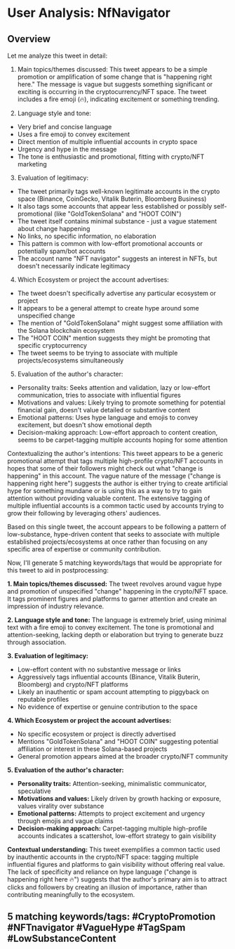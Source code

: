 # User Analysis: NfNavigator

## Overview

<think>
Let me analyze this tweet in detail:

1. Main topics/themes discussed:
This tweet appears to be a simple promotion or amplification of some change that is "happening right here." The message is vague but suggests something significant or exciting is occurring in the cryptocurrency/NFT space. The tweet includes a fire emoji (🔥), indicating excitement or something trending.

2. Language style and tone:
- Very brief and concise language
- Uses a fire emoji to convey excitement
- Direct mention of multiple influential accounts in crypto space
- Urgency and hype in the message
- The tone is enthusiastic and promotional, fitting with crypto/NFT marketing

3. Evaluation of legitimacy:
- The tweet primarily tags well-known legitimate accounts in the crypto space (Binance, CoinGecko, Vitalik Buterin, Bloomberg Business)
- It also tags some accounts that appear less established or possibly self-promotional (like "GoldTokenSolana" and "HOOT COIN")
- The tweet itself contains minimal substance - just a vague statement about change happening
- No links, no specific information, no elaboration
- This pattern is common with low-effort promotional accounts or potentially spam/bot accounts
- The account name "NFT navigator" suggests an interest in NFTs, but doesn't necessarily indicate legitimacy

4. Which Ecosystem or project the account advertises:
- The tweet doesn't specifically advertise any particular ecosystem or project
- It appears to be a general attempt to create hype around some unspecified change
- The mention of "GoldTokenSolana" might suggest some affiliation with the Solana blockchain ecosystem
- The "HOOT COIN" mention suggests they might be promoting that specific cryptocurrency
- The tweet seems to be trying to associate with multiple projects/ecosystems simultaneously

5. Evaluation of the author's character:
- Personality traits: Seeks attention and validation, lazy or low-effort communication, tries to associate with influential figures
- Motivations and values: Likely trying to promote something for potential financial gain, doesn't value detailed or substantive content
- Emotional patterns: Uses hype language and emojis to convey excitement, but doesn't show emotional depth
- Decision-making approach: Low-effort approach to content creation, seems to be carpet-tagging multiple accounts hoping for some attention

Contextualizing the author's intentions:
This tweet appears to be a generic promotional attempt that tags multiple high-profile crypto/NFT accounts in hopes that some of their followers might check out what "change is happening" in this account. The vague nature of the message ("change is happening right here") suggests the author is either trying to create artificial hype for something mundane or is using this as a way to try to gain attention without providing valuable content. The extensive tagging of multiple influential accounts is a common tactic used by accounts trying to grow their following by leveraging others' audiences.

Based on this single tweet, the account appears to be following a pattern of low-substance, hype-driven content that seeks to associate with multiple established projects/ecosystems at once rather than focusing on any specific area of expertise or community contribution.

Now, I'll generate 5 matching keywords/tags that would be appropriate for this tweet to aid in postprocessing:
</think>

**1. Main topics/themes discussed:**
The tweet revolves around vague hype and promotion of unspecified "change" happening in the crypto/NFT space. It tags prominent figures and platforms to garner attention and create an impression of industry relevance.

**2. Language style and tone:**
The language is extremely brief, using minimal text with a fire emoji to convey excitement. The tone is promotional and attention-seeking, lacking depth or elaboration but trying to generate buzz through association.

**3. Evaluation of legitimacy:**
- Low-effort content with no substantive message or links
- Aggressively tags influential accounts (Binance, Vitalik Buterin, Bloomberg) and crypto/NFT platforms
- Likely an inauthentic or spam account attempting to piggyback on reputable profiles
- No evidence of expertise or genuine contribution to the space

**4. Which Ecosystem or project the account advertises:**
- No specific ecosystem or project is directly advertised
- Mentions "GoldTokenSolana" and "HOOT COIN" suggesting potential affiliation or interest in these Solana-based projects
- General promotion appears aimed at the broader crypto/NFT community

**5. Evaluation of the author's character:**
- **Personality traits:** Attention-seeking, minimalistic communicator, speculative
- **Motivations and values:** Likely driven by growth hacking or exposure, values virality over substance
- **Emotional patterns:** Attempts to project excitement and urgency through emojis and vague claims
- **Decision-making approach:** Carpet-tagging multiple high-profile accounts indicates a scattershot, low-effort strategy to gain visibility

**Contextual understanding:**
This tweet exemplifies a common tactic used by inauthentic accounts in the crypto/NFT space: tagging multiple influential figures and platforms to gain visibility without offering real value. The lack of specificity and reliance on hype language ("change is happening right here 🔥") suggests that the author's primary aim is to attract clicks and followers by creating an illusion of importance, rather than contributing meaningfully to the ecosystem.

**5 matching keywords/tags:**
#CryptoPromotion #NFTnavigator #VagueHype #TagSpam #LowSubstanceContent
---
